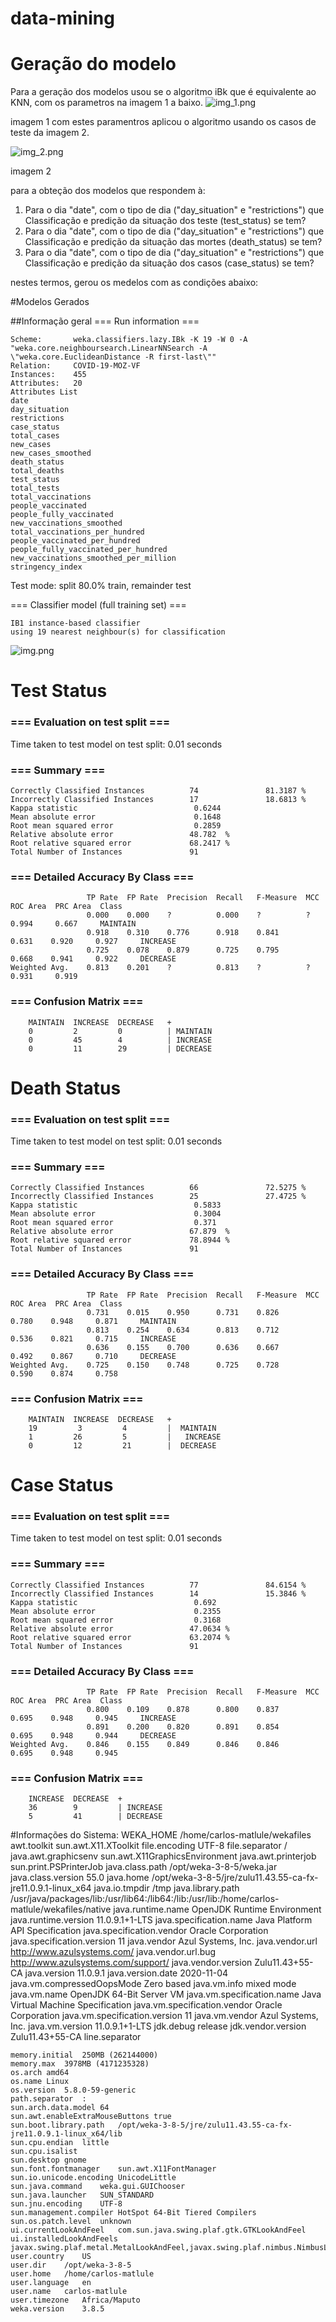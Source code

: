 # data-mining

# Geração do modelo

Para a geração dos modelos usou se o algoritmo iBk que é equivalente ao KNN, com os parametros na imagem 1 a baixo.
![img_1.png](img_1.png)

imagem 1 com estes paramentros aplicou o algoritmo usando os casos de teste da imagem 2.

![img_2.png](img_2.png)

imagem 2

para a obteção dos modelos que respondem à:

1. Para o dia "date", com o tipo de dia ("day_situation"  e "restrictions") que Classificação e predição da situação dos teste (test_status) se tem?
2. Para o dia "date", com o tipo de dia ("day_situation"  e "restrictions") que Classificação e predição da situação das mortes (death_status) se tem?
3. Para o dia "date", com o tipo de dia ("day_situation"  e "restrictions") que Classificação e predição da situação dos casos (case_status) se tem?

nestes termos, gerou os medelos com as condições abaixo:

#Modelos Gerados

##Informação geral
=== Run information ===

    Scheme:       weka.classifiers.lazy.IBk -K 19 -W 0 -A "weka.core.neighboursearch.LinearNNSearch -A \"weka.core.EuclideanDistance -R first-last\""
    Relation:     COVID-19-MOZ-VF
    Instances:    455
    Attributes:   20
    Attributes List
    date
    day_situation
    restrictions
    case_status
    total_cases
    new_cases
    new_cases_smoothed
    death_status
    total_deaths
    test_status
    total_tests
    total_vaccinations
    people_vaccinated
    people_fully_vaccinated
    new_vaccinations_smoothed
    total_vaccinations_per_hundred
    people_vaccinated_per_hundred
    people_fully_vaccinated_per_hundred
    new_vaccinations_smoothed_per_million
    stringency_index

Test mode:    split 80.0% train, remainder test

=== Classifier model (full training set) ===

    IB1 instance-based classifier
    using 19 nearest neighbour(s) for classification

![img.png](img.png)

# Test Status

### === Evaluation on test split ===

Time taken to test model on test split: 0.01 seconds

### === Summary ===

    Correctly Classified Instances          74               81.3187 %
    Incorrectly Classified Instances        17               18.6813 %
    Kappa statistic                          0.6244
    Mean absolute error                      0.1648
    Root mean squared error                  0.2859
    Relative absolute error                 48.782  %
    Root relative squared error             68.2417 %
    Total Number of Instances               91

### === Detailed Accuracy By Class ===

                     TP Rate  FP Rate  Precision  Recall   F-Measure  MCC      ROC Area  PRC Area  Class
                     0.000    0.000    ?          0.000    ?          ?        0.994     0.667     MAINTAIN
                     0.918    0.310    0.776      0.918    0.841      0.631    0.920     0.927     INCREASE
                     0.725    0.078    0.879      0.725    0.795      0.668    0.941     0.922     DECREASE
    Weighted Avg.    0.813    0.201    ?          0.813    ?          ?        0.931     0.919

### === Confusion Matrix ===

        MAINTAIN  INCREASE  DECREASE   +
        0         2         0          | MAINTAIN
        0         45        4          | INCREASE
        0         11        29         | DECREASE

# Death Status

### === Evaluation on test split ===

Time taken to test model on test split: 0.01 seconds

### === Summary ===

    Correctly Classified Instances          66               72.5275 %
    Incorrectly Classified Instances        25               27.4725 %
    Kappa statistic                          0.5833
    Mean absolute error                      0.3004
    Root mean squared error                  0.371
    Relative absolute error                 67.879  %
    Root relative squared error             78.8944 %
    Total Number of Instances               91

### === Detailed Accuracy By Class ===

                     TP Rate  FP Rate  Precision  Recall   F-Measure  MCC      ROC Area  PRC Area  Class
                     0.731    0.015    0.950      0.731    0.826      0.780    0.948     0.871     MAINTAIN
                     0.813    0.254    0.634      0.813    0.712      0.536    0.821     0.715     INCREASE
                     0.636    0.155    0.700      0.636    0.667      0.492    0.867     0.710     DECREASE
    Weighted Avg.    0.725    0.150    0.748      0.725    0.728      0.590    0.874     0.758

### === Confusion Matrix ===

        MAINTAIN  INCREASE  DECREASE   +
        19         3         4         |  MAINTAIN
        1         26         5         |   INCREASE
        0         12         21        |  DECREASE

# Case Status

### === Evaluation on test split ===

Time taken to test model on test split: 0.01 seconds

### === Summary ===

    Correctly Classified Instances          77               84.6154 %
    Incorrectly Classified Instances        14               15.3846 %
    Kappa statistic                          0.692
    Mean absolute error                      0.2355
    Root mean squared error                  0.3168
    Relative absolute error                 47.0634 %
    Root relative squared error             63.2074 %
    Total Number of Instances               91

### === Detailed Accuracy By Class ===

                     TP Rate  FP Rate  Precision  Recall   F-Measure  MCC      ROC Area  PRC Area  Class
                     0.800    0.109    0.878      0.800    0.837      0.695    0.948     0.945     INCREASE
                     0.891    0.200    0.820      0.891    0.854      0.695    0.948     0.944     DECREASE
    Weighted Avg.    0.846    0.155    0.849      0.846    0.846      0.695    0.948     0.945

### === Confusion Matrix ===

        INCREASE  DECREASE  +
        36        9         | INCREASE
        5         41        | DECREASE

#Informações do Sistema:
    WEKA_HOME	/home/carlos-matlule/wekafiles
    awt.toolkit	sun.awt.X11.XToolkit
    file.encoding	UTF-8
    file.separator	/
    java.awt.graphicsenv	sun.awt.X11GraphicsEnvironment
    java.awt.printerjob	sun.print.PSPrinterJob
    java.class.path	/opt/weka-3-8-5/weka.jar
    java.class.version	55.0
    java.home	/opt/weka-3-8-5/jre/zulu11.43.55-ca-fx-jre11.0.9.1-linux_x64
    java.io.tmpdir	/tmp
    java.library.path	/usr/java/packages/lib:/usr/lib64:/lib64:/lib:/usr/lib:/home/carlos-matlule/wekafiles/native
    java.runtime.name	OpenJDK Runtime Environment
    java.runtime.version	11.0.9.1+1-LTS
    java.specification.name	Java Platform API Specification
    java.specification.vendor	Oracle Corporation
    java.specification.version	11
    java.vendor	Azul Systems, Inc.
    java.vendor.url	http://www.azulsystems.com/
    java.vendor.url.bug	http://www.azulsystems.com/support/
    java.vendor.version	Zulu11.43+55-CA
    java.version	11.0.9.1
    java.version.date	2020-11-04
    java.vm.compressedOopsMode	Zero based
    java.vm.info	mixed mode
    java.vm.name	OpenJDK 64-Bit Server VM
    java.vm.specification.name	Java Virtual Machine Specification
    java.vm.specification.vendor	Oracle Corporation
    java.vm.specification.version	11
    java.vm.vendor	Azul Systems, Inc.
    java.vm.version	11.0.9.1+1-LTS
    jdk.debug	release
    jdk.vendor.version	Zulu11.43+55-CA
    line.separator
    
    memory.initial	250MB (262144000)
    memory.max	3978MB (4171235328)
    os.arch	amd64
    os.name	Linux
    os.version	5.8.0-59-generic
    path.separator	:
    sun.arch.data.model	64
    sun.awt.enableExtraMouseButtons	true
    sun.boot.library.path	/opt/weka-3-8-5/jre/zulu11.43.55-ca-fx-jre11.0.9.1-linux_x64/lib
    sun.cpu.endian	little
    sun.cpu.isalist
    sun.desktop	gnome
    sun.font.fontmanager	sun.awt.X11FontManager
    sun.io.unicode.encoding	UnicodeLittle
    sun.java.command	weka.gui.GUIChooser
    sun.java.launcher	SUN_STANDARD
    sun.jnu.encoding	UTF-8
    sun.management.compiler	HotSpot 64-Bit Tiered Compilers
    sun.os.patch.level	unknown
    ui.currentLookAndFeel	com.sun.java.swing.plaf.gtk.GTKLookAndFeel
    ui.installedLookAndFeels	javax.swing.plaf.metal.MetalLookAndFeel,javax.swing.plaf.nimbus.NimbusLookAndFeel,com.sun.java.swing.plaf.motif.MotifLookAndFeel,com.sun.java.swing.plaf.gtk.GTKLookAndFeel
    user.country	US
    user.dir	/opt/weka-3-8-5
    user.home	/home/carlos-matlule
    user.language	en
    user.name	carlos-matlule
    user.timezone	Africa/Maputo
    weka.version	3.8.5